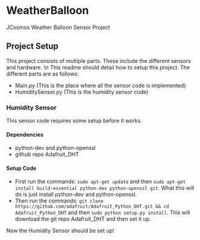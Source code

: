# WeatherBalloon
JCosmos Weather Balloon Sensor Project

## Project Setup
<a>This project consists of multiple parts. These include the different sensors and hardware. </a> \n
<a>This readme should detail how to setup this project. </a>
The different parts are as follows:
* Main.py (This is the place where all the sensor code is implemented)
* HumiditySensor.py (This is the humidity sensor code)

### Humidity Sensor

This sensor code requires some setup before it works.

#### Dependencies
- python-dev and python-openssl
- github repo Adafruit_DHT

#### Setup Code

- First run the commands: `sudo apt-get update` and then `sudo apt-get install build-essential python-dev python-openssl git`. What this will do is just install python-dev and python-openssl.
- Then run the commands: `git clone https://github.com/adafruit/Adafruit_Python_DHT.git && cd Adafruit_Python_DHT` and then `sudo python setup.py install`. This will download the git repo Adafruit_DHT and then set it up.

Now the Humidity Sensor should be set up!
